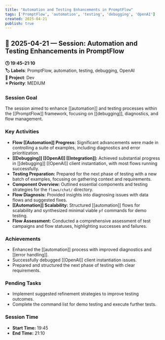 ```yaml
---
title: "Automation and Testing Enhancements in PromptFlow"
tags: ['PromptFlow', 'automation', 'testing', 'debugging', 'OpenAI']
created: 2025-04-21
publish: true
---
```


## 📅 2025-04-21 — Session: Automation and Testing Enhancements in PromptFlow

**🕒 19:45–21:10**  
**🏷️ Labels**: PromptFlow, automation, testing, debugging, OpenAI  
**📂 Project**: Dev  
**⭐ Priority**: MEDIUM  


### Session Goal
The session aimed to enhance [[automation]] and testing processes within the [[PromptFlow]] framework, focusing on [[debugging]], diagnostics, and flow management.

### Key Activities
- **Flow [[Automation]] Progress:** Significant advancements were made in controlling a suite of examples, including diagnostics and error prioritization.
- **[[Debugging]] [[OpenAI]] [[Integration]]:** Achieved substantial progress in [[debugging]] [[OpenAI]] client instantiation, with most flows running successfully.
- **Testing Preparation:** Prepared for the next phase of testing with a new batch of examples, focusing on gathering context and requirements.
- **Component Overview:** Outlined essential components and testing strategies for the `flows/chat/` directory.
- **Flow Diagnosis:** Provided insights into diagnosing issues with data flows and suggested fixes.
- **[[Automation]] Scalability:** Structured [[automation]] flows for scalability and synthesized minimal viable `pf` commands for demo testing.
- **Flow Assessment:** Conducted a comprehensive assessment of test campaigns and flow statuses, highlighting successes and failures.

### Achievements
- Enhanced the [[automation]] process with improved diagnostics and [[error handling]].
- Successfully debugged [[OpenAI]] client instantiation issues.
- Prepared and structured the next phase of testing with clear requirements.

### Pending Tasks
- Implement suggested refinement strategies to improve testing outcomes.
- Complete the command list for demo testing and execute further tests.

### Session Time
- **Start Time:** 19:45
- **End Time:** 21:10
